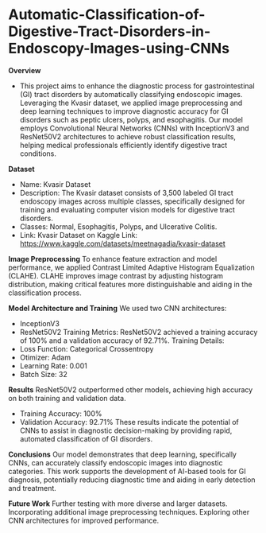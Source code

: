 # Automatic-Classification-of-Digestive-Tract-Disorders-in-Endoscopy-Images-using-CNNs
**Overview**
- This project aims to enhance the diagnostic process for gastrointestinal (GI) tract disorders by automatically classifying endoscopic images. Leveraging the Kvasir dataset, we applied image preprocessing and deep learning techniques to improve diagnostic accuracy for GI disorders such as peptic ulcers, polyps, and esophagitis. Our model employs Convolutional Neural Networks (CNNs) with InceptionV3 and ResNet50V2 architectures to achieve robust classification results, helping medical professionals efficiently identify digestive tract conditions.

**Dataset**
- Name: Kvasir Dataset
- Description: The Kvasir dataset consists of 3,500 labeled GI tract endoscopy images across multiple classes, specifically designed for training and evaluating computer vision models for digestive tract disorders.
- Classes: Normal, Esophagitis, Polyps, and Ulcerative Colitis.
- Link: Kvasir Dataset on Kaggle Link: https://www.kaggle.com/datasets/meetnagadia/kvasir-dataset

**Image Preprocessing**
  To enhance feature extraction and model performance, we applied Contrast Limited Adaptive Histogram Equalization (CLAHE). CLAHE improves image contrast by adjusting histogram distribution, making critical features more distinguishable and aiding in the classification process.

**Model Architecture and Training**
We used two CNN architectures:
- InceptionV3
- ResNet50V2
Training Metrics:
ResNet50V2 achieved a training accuracy of 100% and a validation accuracy of 92.71%.
Training Details:
- Loss Function: Categorical Crossentropy
- Otimizer: Adam
- Learning Rate: 0.001
- Batch Size: 32

**Results**
ResNet50V2 outperformed other models, achieving high accuracy on both training and validation data.
- Training Accuracy: 100%
- Validation Accuracy: 92.71%
These results indicate the potential of CNNs to assist in diagnostic decision-making by providing rapid, automated classification of GI disorders.

**Conclusions**
Our model demonstrates that deep learning, specifically CNNs, can accurately classify endoscopic images into diagnostic categories. This work supports the development of AI-based tools for GI diagnosis, potentially reducing diagnostic time and aiding in early detection and treatment.

**Future Work**
Further testing with more diverse and larger datasets.
Incorporating additional image preprocessing techniques.
Exploring other CNN architectures for improved performance.
